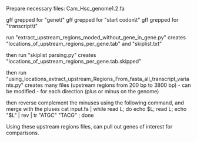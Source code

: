 Prepare necessary files:
Cam_Hsc_genome1.2.fa

gff grepped for "gene\t"
gff grepped for "start codon\t"
gff grepped for "transcript\t"

run "extract_upstream_regions_moded_without_gene_in_gene.py"
creates "locations_of_upstream_regions_per_gene.tab" and "skiplist.txt"

then run "skiplist parsing.py"
creates "locations_of_upstream_regions_per_gene.tab.skipped"

then run "using_locations_extract_upstream_Regions_From_fasta_all_transcript_variants.py"
creates many files (upstream regions from 200 bp to 3800 bp) - can be modified - for each direction (plus or minus on the genome)

then reverse complement the minuses using the following command, and merge with the pluses
cat input.fa | while read L; do  echo $L; read L; echo "$L" | rev | tr "ATGC" "TACG" ; done

Using these upstream regions files, can pull out genes of interest for comparisons.
